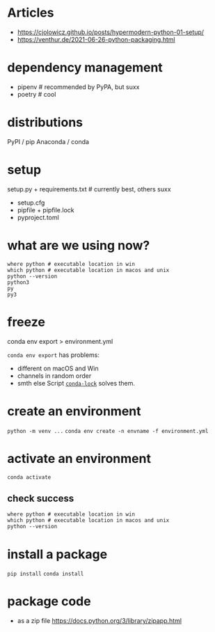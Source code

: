 # Articles
* https://cjolowicz.github.io/posts/hypermodern-python-01-setup/
* https://venthur.de/2021-06-26-python-packaging.html


# dependency management
* pipenv  # recommended by PyPA, but suxx
* poetry  # cool

# distributions
PyPI / pip
Anaconda / conda

# setup
setup.py + requirements.txt  # currently best, others suxx

* setup.cfg
* pipfile + pipfile.lock
* pyproject.toml



# what are we using now?
```
where python # executable location in win
which python # executable location in macos and unix
python --version
python3
py
py3
```

# freeze
conda env export > environment.yml

`conda env export` has problems:
* different on macOS and Win
* channels in random order
* smth else
Script [`conda-lock`](https://github.com/conda-incubator/conda-lock/) solves them.

# create an environment
`python -m venv ...`
`conda env create -n envname -f environment.yml`

# activate an environment
```
conda activate
```

## check success
```
where python # executable location in win
which python # executable location in macos and unix
python --version
```

# install a package
`pip install`
`conda install`


# package code
* as a zip file https://docs.python.org/3/library/zipapp.html
